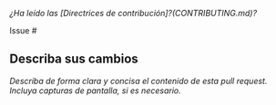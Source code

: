 *¿Ha leído las [Directrices de contribución]?(CONTRIBUTING.md)?*

Issue #

## Describa sus cambios

*Describa de forma clara y concisa el contenido de esta pull request. Incluya capturas de pantalla, si es necesario.*